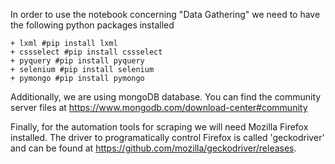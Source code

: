 In order to use the notebook concerning "Data Gathering" we need to have the following python packages installed

    + lxml #pip install lxml
    + cssselect #pip install cssselect
    + pyquery #pip install pyquery
    + selenium #pip install selenium
    + pymongo #pip install pymongo

Additionally, we are using mongoDB database. You can find the community server files at 
https://www.mongodb.com/download-center#community 

Finally, for the automation tools for scraping we will need Mozilla Firefox installed. The driver to programatically control Firefox is called 'geckodriver' and can be found at https://github.com/mozilla/geckodriver/releases. 
